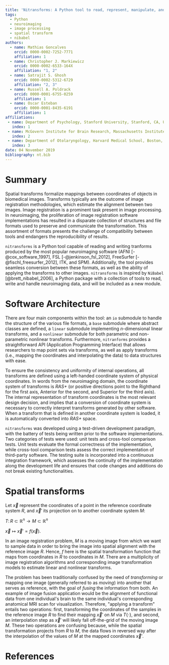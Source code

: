 ```yaml
---
title: 'Nitransforms: A Python tool to read, represent, manipulate, and apply $n$-dimensional spatial transforms'
tags:
  - Python
  - neuroimaging
  - image processing
  - spatial transform
  - nibabel
authors:
  - name: Mathias Goncalves
    orcid: 0000-0002-7252-7771
    affiliation: 1
  - name: Christopher J. Markiewicz
    orcid: 0000-0002-6533-164X
    affiliation: "1, 2"
  - name: Satrajit S. Ghosh
    orcid: 0000-0002-5312-6729
    affiliation: "2, 3"
  - name: Russell A. Poldrack
    orcid: 0000-0001-6755-0259
    affiliation: 1
  - name: Oscar Esteban
    orcid: 0000-0001-8435-6191
    affiliation: 1
affiliations:
 - name: Department of Psychology, Stanford University, Stanford, CA, USA
   index: 1
 - name: McGovern Institute for Brain Research, Massachusetts Institute of Technology (MIT), Cambridge, MA, USA
   index: 2
 - name: Department of Otolaryngology, Harvard Medical School, Boston, MA, USA
   index: 3
date: 04 November 2019
bibliography: nt.bib
---
```


# Summary

Spatial transforms formalize mappings between coordinates of objects in
biomedical images. Transforms typically are the outcome of image registration
methodologies, which estimate the alignment between two images. Image
registration is a prominent task present in image processing. In neuroimaging,
the proliferation of image registration software implementations has resulted
in a disparate collection of structures and file formats used to preserve and
communicate the transformation. This assortment of formats presents the
challenge of compatibility between tools and endangers the reproducibility of
results.

`nitransforms` is a Python tool capable of reading and writing tranforms
produced by the most popular neuroimaging software (AFNI [-@cox_software_1997],
FSL [-@jenkinson_fsl_2012], FreeSurfer [-@fischl_freesurfer_2012], ITK, and SPM).
Additionally, the tool provides seamless conversion between these formats, as
well as the ability of applying the transforms to other images. `nitransforms`
is inspired by `NiBabel` [@brett_nibabel_2006], a Python package with a
collection of tools to read, write and handle neuroimaging data, and will be
included as a new module.


# Software Architecture

There are four main components within the tool: an `io` submodule to handle
the structure of the various file formats, a `base` submodule where abstract
classes are defined, a `linear` submodule implementing $n$-dimensional linear
transforms, and a `nonlinear` submodule for both parametric and non-parametric
nonlinear transforms. Furthermore, `nitranforms` provides a straightforward
API (Application Programming Interface) that allows researchers to map point
sets via transforms, as well as apply transforms (i.e., mapping the coordinates
and interpolating the data) to data structures with ease.

To ensure the consistency and uniformity of internal operations, all transforms
are defined using a left-handed coordinate system of physical coordinates. In
words from the neuroimaging domain, the coordinate system of transforms is
_RAS+_ (or positive directions point to the Righthand for the first axis,
Anterior for the second, and Superior for the third axis). The internal
representation of transform coordinates is the most relevant design decision,
and implies that a conversion of coordinate system is necessary to correctly
interpret transforms generated by other software. When a transform that is
defined in another coordinate system is loaded, it is automatically converted
into _RAS+_ space.

`nitransforms` was developed using a test-driven development paradigm, with the
battery of tests being written prior to the software implementations. Two
categories of tests were used: unit tests and cross-tool comparison tests. Unit
tests evaluate the formal correctness of the implementation, while cross-tool
comparison tests assess the correct implementation of third-party software.
The testing suite is incorporated into a continuous integration framework, which
assesses the continuity of the implementation along the development life and
ensures that code changes and additions do not break existing functionalities.

# Spatial transforms

Let $\vec{x}$ represent the coordinates of a point in the reference coordinate
system $R$, and $\vec{x}'$ its projection on to another coordinate system $M$:

$T\colon R \subset \mathbb{R}^n \to M \subset \mathbb{R}^n$

$\vec{x} \mapsto \vec{x}' = f(\vec{x}).$

In an image registration problem, $M$ is a moving image from which we want to
sample data in order to bring the image into spatial alignment with the
reference image $R$. Hence, $f$ here is the spatial transformation function
that maps from coordinates in $R$ to coordinates in $M$. There are a
multiplicity of image registration algorithms and corresponding image
transformation models to estimate linear and nonlinear transforms.

The problem has been traditionally confused by the need of _transforming_ or
mapping one image (generally referred to as _moving_) into another that serves
as reference, with the goal of _fusing_ the information from both. An example of
image fusion application would be the alignment of functional data from one
individual's brain to the same individual's corresponding anatomical MRI scan
for visualization. Therefore, "applying a transform" entails two operations:
first, transforming the coordinates of the samples in the reference image $R$ to
find their mapping $\vec{x}'$ on $M$ via $T\{\cdot\}$, and second, an
interpolation step as $\vec{x}'$ will likely fall off-the-grid of the moving
image $M$. These two operations are confusing because, while the spatial
transformation projects from $R$ to $M$, the data flows in reversed way after the
interpolation of the values of $M$ at the mapped coordinates $\vec{x}'$.

# References
